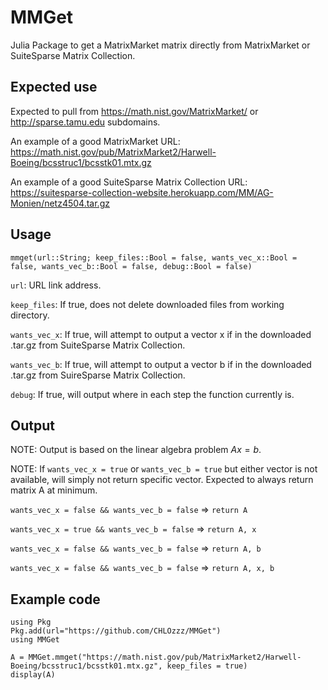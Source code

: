 # MMGet
Julia Package to get a MatrixMarket matrix directly from MatrixMarket or SuiteSparse Matrix Collection.


## Expected use ##
Expected to pull from https://math.nist.gov/MatrixMarket/ or http://sparse.tamu.edu subdomains.

An example of a good MatrixMarket URL: https://math.nist.gov/pub/MatrixMarket2/Harwell-Boeing/bcsstruc1/bcsstk01.mtx.gz

An example of a good SuiteSparse Matrix Collection URL: https://suitesparse-collection-website.herokuapp.com/MM/AG-Monien/netz4504.tar.gz


## Usage ##
`mmget(url::String; keep_files::Bool = false, wants_vec_x::Bool = false, wants_vec_b::Bool = false, debug::Bool = false)`

`url`: URL link address.

`keep_files`: If true, does not delete downloaded files from working directory.

`wants_vec_x`: If true, will attempt to output a vector x if in the downloaded .tar.gz from SuiteSparse Matrix Collection.

`wants_vec_b`: If true, will attempt to output a vector b if in the downloaded .tar.gz from SuireSparse Matrix Collection.

`debug`: If true, will output where in each step the function currently is.


## Output ##
NOTE: Output is based on the linear algebra problem $Ax=b$.

NOTE: If `wants_vec_x = true` or `wants_vec_b = true` but either vector is not available, will simply not return specific vector. Expected to always return matrix A at minimum.

`wants_vec_x = false && wants_vec_b = false` => `return A`

`wants_vec_x = true && wants_vec_b = false` => `return A, x`

`wants_vec_x = false && wants_vec_b = false` => `return A, b`

`wants_vec_x = false && wants_vec_b = false` => `return A, x, b`


## Example code ##
```jl:
using Pkg
Pkg.add(url="https://github.com/CHLOzzz/MMGet")
using MMGet

A = MMGet.mmget("https://math.nist.gov/pub/MatrixMarket2/Harwell-Boeing/bcsstruc1/bcsstk01.mtx.gz", keep_files = true)
display(A)
```
